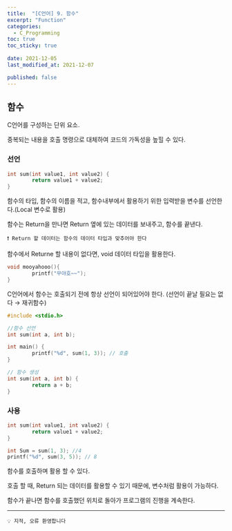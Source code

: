 ```yaml
---
title:  "[C언어] 9. 함수"
excerpt: "Function"
categories:
  - C_Programming
toc: true
toc_sticky: true
 
date: 2021-12-05
last_modified_at: 2021-12-07

published: false
---
```


## 함수

C언어를 구성하는 단위 요소.

중복되는 내용을 호출 명령으로 대체하여 코드의 가독성을 높힐 수 있다.

### 선언

```c
int sum(int value1, int value2) {
		return value1 + value2;
}
```

함수의  타입, 함수의 이름을 적고, 함수내부에서 활용하기 위한 입력받을 변수를 선언한다.(Local 변수로 활용)

함수는 Return을 만나면 Return 옆에 있는 데이터를 보내주고, 함수를 끝낸다.



```
❗ Return 할 데이터는 함수의 데이터 타입과 맞추어야 한다
```


함수에서 Returne 할 내용이 없다면, void 데이터 타입을 활용한다.

```c
void mooyahooo(){
		printf("무야호~~");
}
```

C언어에서 함수는 호출되기 전에 항상 선언이 되어있어야 한다. (선언이 끝날 필요는 없다 → 재귀함수) 

```c
#include <stdio.h>

//함수 선언
int sum(int a, int b);

int main() {
		printf("%d", sum(1, 3)); // 호출
}

// 함수 생성
int sum(int a, int b) {
		return a + b;
}
```

### 사용

```c
int sum(int value1, int value2) {
		return value1 + value2;
}

int Sum = sum(1, 3); //4
printf("%d", sum(3, 5)); // 8
```

함수를 호출하며 활용 할 수 있다.

호출 할 때, Return 되는 데이터를 활용할 수 있기 때문에, 변수처럼 활용이 가능하다.

함수가 끝나면 함수를 호출했던 위치로 돌아가 프로그램의 진행을 계속한다.

---

```
💡 지적, 오류 환영합니다
```
